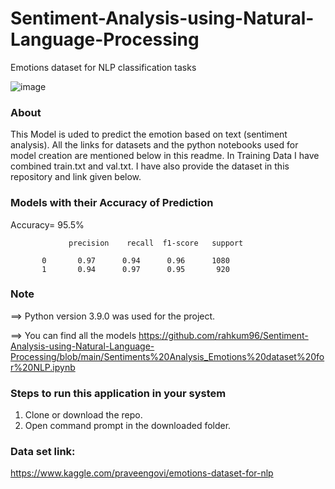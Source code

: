 # Sentiment-Analysis-using-Natural-Language-Processing
Emotions dataset for NLP classification tasks

![image](https://user-images.githubusercontent.com/86415241/134725150-6de8ff71-8233-429e-a026-d105fa57d6b5.png)


### About
This Model is uded to predict the emotion based on text (sentiment analysis). All the links for datasets and the python notebooks used for model creation are mentioned below in this readme. In Training Data I have combined train.txt and val.txt. I have also provide the dataset in this repository and link given below.

### Models with their Accuracy of Prediction
Accuracy= 95.5%
                 
                 
                 precision    recall  f1-score   support

           0       0.97      0.94      0.96      1080
           1       0.94      0.97      0.95       920

### Note
==> Python version 3.9.0 was used for the  project.

==> You can find all the models https://github.com/rahkum96/Sentiment-Analysis-using-Natural-Language-Processing/blob/main/Sentiments%20Analysis_Emotions%20dataset%20for%20NLP.ipynb


### Steps to run this application in your system
1. Clone or download the repo.
2. Open command prompt in the downloaded folder.

### Data set link:
https://www.kaggle.com/praveengovi/emotions-dataset-for-nlp
